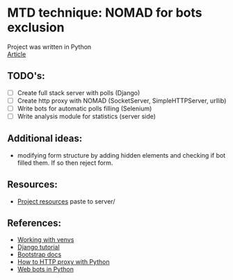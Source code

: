 # MTD technique: NOMAD for bots exclusion

Project was written in Python \
[Article](https://www.overleaf.com/read/ypkjrmgmgvqh)

## TODO's:
- [ ] Create full stack server with polls (Django)
- [ ] Create http proxy with NOMAD (SocketServer, SimpleHTTPServer, urllib)
- [ ] Write bots for automatic polls filling (Selenium)
- [ ] Write analysis module for statistics (server side)

## Additional ideas:
- modifying form structure by adding hidden elements and checking if bot filled them. If so then reject form.

## Resources:
- [Project resources](https://drive.google.com/drive/folders/1vPMTHjgQFr9amuItG07vp0vBxZpR13lt?usp=sharing) paste to server/

## References:
- [Working with venvs](https://realpython.com/python-virtual-environments-a-primer/)
- [Django tutorial](https://docs.djangoproject.com/en/4.0/intro/tutorial01/)
- [Bootstrap docs](https://getbootstrap.com/docs/5.0/getting-started/introduction/)
- [How to HTTP proxy with Python](https://levelup.gitconnected.com/how-to-build-a-super-simple-http-proxy-in-python-in-just-17-lines-of-code-a1a09192be00)
- [Web bots in Python](https://medium.com/swlh/introduction-to-selenium-create-a-web-bot-with-python-cd59a741fdae)
